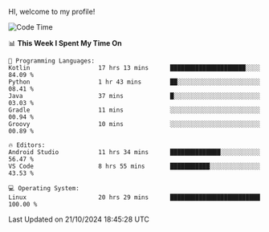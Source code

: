 HI, welcome to my profile!
<!--START_SECTION:waka-->
![Code Time](http://img.shields.io/badge/Code%20Time-1%2C920%20hrs%2033%20mins-blue)

📊 **This Week I Spent My Time On** 

```text
💬 Programming Languages: 
Kotlin                   17 hrs 13 mins      █████████████████████░░░░   84.09 % 
Python                   1 hr 43 mins        ██░░░░░░░░░░░░░░░░░░░░░░░   08.41 % 
Java                     37 mins             █░░░░░░░░░░░░░░░░░░░░░░░░   03.03 % 
Gradle                   11 mins             ░░░░░░░░░░░░░░░░░░░░░░░░░   00.94 % 
Groovy                   10 mins             ░░░░░░░░░░░░░░░░░░░░░░░░░   00.89 % 

🔥 Editors: 
Android Studio           11 hrs 34 mins      ██████████████░░░░░░░░░░░   56.47 % 
VS Code                  8 hrs 55 mins       ███████████░░░░░░░░░░░░░░   43.53 % 

💻 Operating System: 
Linux                    20 hrs 29 mins      █████████████████████████   100.00 % 
```


 Last Updated on 21/10/2024 18:45:28 UTC
<!--END_SECTION:waka-->
